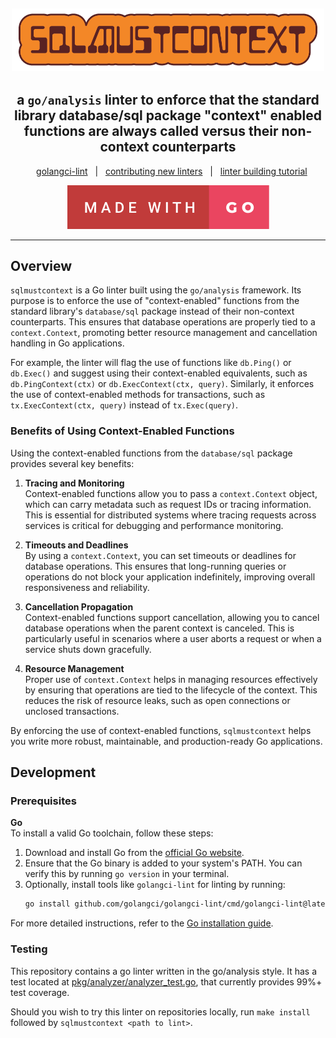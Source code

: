 <h2 align="center">
<img src=".github/images/sqlmustcontext.png" alt="sqlmustcontext logo" width="500">
</h2>
<h2 align="center">
  a <code>go/analysis</code> linter to enforce that the standard library database/sql package "context" enabled functions are always called versus their non-context counterparts
</h2>
<div align="center">

&nbsp;&nbsp;&nbsp;[golangci-lint][golang-ci-lint-link]&nbsp;&nbsp;&nbsp;|&nbsp;&nbsp;&nbsp;[contributing new linters][contribute-new-linters-link]&nbsp;&nbsp;&nbsp;|&nbsp;&nbsp;&nbsp;[linter building tutorial][tutorial-link]

[![Made With Go][made-with-go-badge]][for-the-badge-link]

</div>

---
## Overview
`sqlmustcontext` is a Go linter built using the `go/analysis` framework. Its purpose is to enforce the use of "context-enabled" functions from the standard library's `database/sql` package instead of their non-context counterparts. This ensures that database operations are properly tied to a `context.Context`, promoting better resource management and cancellation handling in Go applications.

For example, the linter will flag the use of functions like `db.Ping()` or `db.Exec()` and suggest using their context-enabled equivalents, such as `db.PingContext(ctx)` or `db.ExecContext(ctx, query)`. Similarly, it enforces the use of context-enabled methods for transactions, such as `tx.ExecContext(ctx, query)` instead of `tx.Exec(query)`.

### Benefits of Using Context-Enabled Functions

Using the context-enabled functions from the `database/sql` package provides several key benefits:

1. **Tracing and Monitoring**  
   Context-enabled functions allow you to pass a `context.Context` object, which can carry metadata such as request IDs or tracing information. This is essential for distributed systems where tracing requests across services is critical for debugging and performance monitoring.

2. **Timeouts and Deadlines**  
   By using a `context.Context`, you can set timeouts or deadlines for database operations. This ensures that long-running queries or operations do not block your application indefinitely, improving overall responsiveness and reliability.

3. **Cancellation Propagation**  
   Context-enabled functions support cancellation, allowing you to cancel database operations when the parent context is canceled. This is particularly useful in scenarios where a user aborts a request or when a service shuts down gracefully.

4. **Resource Management**  
   Proper use of `context.Context` helps in managing resources effectively by ensuring that operations are tied to the lifecycle of the context. This reduces the risk of resource leaks, such as open connections or unclosed transactions.

By enforcing the use of context-enabled functions, `sqlmustcontext` helps you write more robust, maintainable, and production-ready Go applications.

## Development

### Prerequisites

**Go**  
  To install a valid Go toolchain, follow these steps:
1. Download and install Go from the [official Go website](https://go.dev/dl/).
2. Ensure that the Go binary is added to your system's PATH. You can verify this by running `go version` in your terminal.
3. Optionally, install tools like `golangci-lint` for linting by running:
   ```bash
   go install github.com/golangci/golangci-lint/cmd/golangci-lint@latest
   ```

  For more detailed instructions, refer to the [Go installation guide](https://go.dev/doc/install).

### Testing
This repository contains a go linter written in the go/analysis style. It has a test located at [pkg/analyzer/analyzer_test.go](pkg/analyzer/analyzer_test.go), that currently provides 99%+ test coverage.

Should you wish to try this linter on repositories locally, run `make install` followed by `sqlmustcontext <path to lint>`.


<!--

Reference Variables

-->

<!-- Badges -->
[made-with-go-badge]: .github/images/made-with-go.svg

<!-- Links -->
[blank-reference-link]: #
[for-the-badge-link]: https://forthebadge.com
[contribute-new-linters-link]: https://golangci-lint.run/contributing/new-linters/
[golang-ci-lint-link]: https://golangci-lint.run/
[tutorial-link]: https://disaev.me/p/writing-useful-go-analysis-linter/